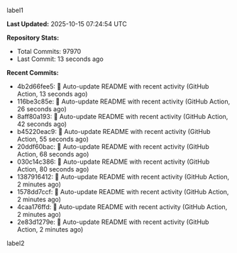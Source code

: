 
label1 
<!-- ACTIVITY_START -->
**Last Updated:** 2025-10-15 07:24:54 UTC

**Repository Stats:**
- Total Commits: 97970
- Last Commit: 13 seconds ago

**Recent Commits:**
- 4b2d66fee5: 🤖 Auto-update README with recent activity (GitHub Action, 13 seconds ago)
- 116be3c85e: 🤖 Auto-update README with recent activity (GitHub Action, 26 seconds ago)
- 8aff80a193: 🤖 Auto-update README with recent activity (GitHub Action, 42 seconds ago)
- b45220eac9: 🤖 Auto-update README with recent activity (GitHub Action, 55 seconds ago)
- 20ddf60bac: 🤖 Auto-update README with recent activity (GitHub Action, 68 seconds ago)
- 030c14c386: 🤖 Auto-update README with recent activity (GitHub Action, 80 seconds ago)
- 1387916412: 🤖 Auto-update README with recent activity (GitHub Action, 2 minutes ago)
- 1578dd7ccf: 🤖 Auto-update README with recent activity (GitHub Action, 2 minutes ago)
- 4caa176ffd: 🤖 Auto-update README with recent activity (GitHub Action, 2 minutes ago)
- 2e83d1279e: 🤖 Auto-update README with recent activity (GitHub Action, 2 minutes ago)
<!-- ACTIVITY_END -->

label2
